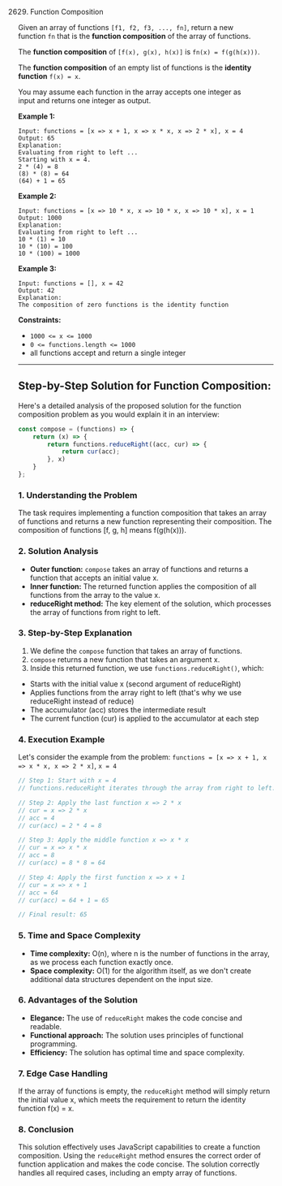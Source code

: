 2629. Function Composition


Given an array of functions `[f1, f2, f3, ..., fn]`, return a new function `fn` that is the **function composition** of the array of functions.

The **function composition** of `[f(x), g(x), h(x)]` is `fn(x) = f(g(h(x)))`.

The **function composition** of an empty list of functions is the **identity function** `f(x) = x`.

You may assume each function in the array accepts one integer as input and returns one integer as output.

**Example 1:**

```
Input: functions = [x => x + 1, x => x * x, x => 2 * x], x = 4
Output: 65
Explanation:
Evaluating from right to left ...
Starting with x = 4.
2 * (4) = 8
(8) * (8) = 64
(64) + 1 = 65

```

**Example 2:**

```
Input: functions = [x => 10 * x, x => 10 * x, x => 10 * x], x = 1
Output: 1000
Explanation:
Evaluating from right to left ...
10 * (1) = 10
10 * (10) = 100
10 * (100) = 1000

```

**Example 3:**

```
Input: functions = [], x = 42
Output: 42
Explanation:
The composition of zero functions is the identity function
```

**Constraints:**

- `1000 <= x <= 1000`
- `0 <= functions.length <= 1000`
- all functions accept and return a single integer

---

## Step-by-Step Solution for Function Composition:

Here's a detailed analysis of the proposed solution for the function composition problem as you would explain it in an interview:

```jsx
const compose = (functions) => {
    return (x) => {
        return functions.reduceRight((acc, cur) => {
            return cur(acc);
        }, x)
    }
};
```

### 1. Understanding the Problem

The task requires implementing a function composition that takes an array of functions and returns a new function representing their composition. The composition of functions [f, g, h] means f(g(h(x))).

### 2. Solution Analysis

- **Outer function:** `compose` takes an array of functions and returns a function that accepts an initial value x.
- **Inner function:** The returned function applies the composition of all functions from the array to the value x.
- **reduceRight method:** The key element of the solution, which processes the array of functions from right to left.

### 3. Step-by-Step Explanation

1. We define the `compose` function that takes an array of functions.
2. `compose` returns a new function that takes an argument x.
3. Inside this returned function, we use `functions.reduceRight()`, which:
- Starts with the initial value x (second argument of reduceRight)
- Applies functions from the array right to left (that's why we use reduceRight instead of reduce)
- The accumulator (acc) stores the intermediate result
- The current function (cur) is applied to the accumulator at each step

### 4. Execution Example

Let's consider the example from the problem: `functions = [x => x + 1, x => x * x, x => 2 * x]`, `x = 4`

```jsx
// Step 1: Start with x = 4
// functions.reduceRight iterates through the array from right to left:

// Step 2: Apply the last function x => 2 * x
// cur = x => 2 * x
// acc = 4
// cur(acc) = 2 * 4 = 8

// Step 3: Apply the middle function x => x * x
// cur = x => x * x
// acc = 8
// cur(acc) = 8 * 8 = 64

// Step 4: Apply the first function x => x + 1
// cur = x => x + 1
// acc = 64
// cur(acc) = 64 + 1 = 65

// Final result: 65
```

### 5. Time and Space Complexity

- **Time complexity:** O(n), where n is the number of functions in the array, as we process each function exactly once.
- **Space complexity:** O(1) for the algorithm itself, as we don't create additional data structures dependent on the input size.

### 6. Advantages of the Solution

- **Elegance:** The use of `reduceRight` makes the code concise and readable.
- **Functional approach:** The solution uses principles of functional programming.
- **Efficiency:** The solution has optimal time and space complexity.

### 7. Edge Case Handling

If the array of functions is empty, the `reduceRight` method will simply return the initial value x, which meets the requirement to return the identity function f(x) = x.

### 8. Conclusion

This solution effectively uses JavaScript capabilities to create a function composition. Using the `reduceRight` method ensures the correct order of function application and makes the code concise. The solution correctly handles all required cases, including an empty array of functions.